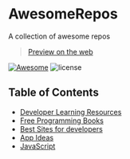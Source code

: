# AwesomeRepos
A collection of awesome repos

> [Preview on the web](https://nicedoc.io/VijendraMalhotra/AwesomeRepos)

[![Awesome](https://cdn.rawgit.com/sindresorhus/awesome/d7305f38d29fed78fa85652e3a63e154dd8e8829/media/badge.svg)](https://github.com/VijendraMalhotra/AwesomeRepos) ![license](https://img.shields.io/github/license/mashape/apistatus.svg)

## Table of Contents

- [Developer Learning Resources](https://github.com/lauragift21/awesome-learning-resources/)
- [Free Programming Books](https://github.com/EbookFoundation/free-programming-books/)
- [Best Sites for developers](https://github.com/sdmg15/Best-websites-a-programmer-should-visit/)
- [App Ideas](https://github.com/florinpop17/app-ideas/)
- [JavaScript](https://github.com/trekhleb/javascript-algorithms/)
